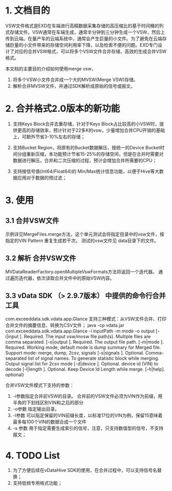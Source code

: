# 1. 文档目的
VSW文件格式是EXD在车端进行高精数据采集存储的高压缩比的基于时间桶的列式存储文件。VSW通常在车端生成，通常半分钟到三分钟生成一个VSW，然后上传到云端。在量产车的云端系统中，通常会产生巨量的小文件。为了避免在云端存储巨量的小文件带来的存储空间利用率下降，以及检索不便的问题。EXD专门设计了对应的合并VSW格式，可以将多个VSW文件合并存储，高效的生成合并VSW格式。

本文档的主要目的介绍如何使用merge vsw，
1. 将多个VSW小文件合并成一个大的MVSW(Merge VSW)存储。
2. 解析合并MVSW文件，并通过SDK解析成原始的信号或报文。


# 2. 合并格式2.0版本的新功能
1. 支持Keys Block合并去重存储，针对于Keys Block占比较高的小VSW时，提供更高的存储效率，预计针对于22多K的vsw，少量增加合并CPU开销的基础上，可额外节省3-10%左右的存储； 

2. 支持Bucket Region，将原有的Bucket数据解压，按统一的Device Bucket时间分组重新压缩，本功能预计节省15-25%的存储空间，但是在合并时需要对数据进行解压，合并和二次压缩的过程，预计会增加合并所需要的CPU；

3. 支持按信号值(Int64/Float64)的 Min/Max统计信息功能，以便于Hive等大数据应用对于数据的预过滤；

# 3. 使用

## 3.1 合并VSW文件
示例详见MergeFiles.merge方法，这个单元测试会将指定目录中的vsw文件，按指定的VIN Pattern 重复生成若干次。
测试的vsw文件见 data目录下的文件。


## 3.2 解析  合并VSW文件
MVDataReaderFactory.openMultipleVswFormats方法将返回一个迭代器。
通过遍历迭代器，依次读取合并文件中的原始VSW内容。

## 3.3 vData SDK （> 2.9.7版本） 中提供的命令行合并工具 
com.exceeddata.sdk.vdata.app.Glance
支持三种模式：从VSW文件合并、打印合并文件的摘要信息、转换为CSV文件； 
java -cp vdata.jar com.exceeddata.sdk.vdata.app.Glance -i inputPath -m mode -o output
     [-i|input <paths>]. Required. The input vsw/mvsw file path(s). Multiple files are comma separated.
     [-o|output <path>]. Required. The output file path.
     [-m|mode <mode>]. Required. Working mode, default mode is dump summary for Merged file. Support mode: merge, dump, 2csv, signals
     [-s|signals <names>]. Optional. Comma-separated list of signal names. To generate statistic block while merging. Output signal list for 2csv mode
     [-d|device <device>]. Optional. device id (VIN) to decode
     [-l|length <int>]. Optional. Keep Device Id Length while merge.
     [-h|help]. optional)

合并VSW文件模式下支持的参数：
1. -i参数指定合并前VSW的目录。 合并前的VSW文件必须为VIN作为前缀，用半角的下划线区别VIN和之后的部分
2. -o参数 指定输出目录。 
3. -l参数 可以指定保留的VIN前缀长度，以标准17位的VIN为例，保留15意味着最多每100个VIN的数据合成一个文件
4. -s 参数 用于指定需要生成索引的信号，注意，只支持数值型的信号，不支持报文；

# 4. TODO List
1. 为了方便后续在vDataHive SDK的使用，在合并过程中，可以支持信号名替换；
2. 支持低频专用格式功能；
